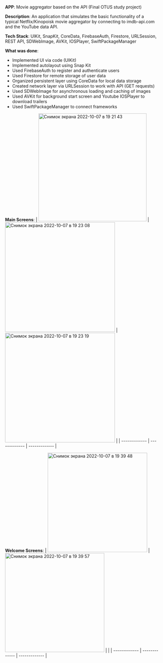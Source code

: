 **APP**: Movie aggregator based on the API (Final OTUS study project)

**Description**: An application that simulates the basic functionality of a typical Netflix/Kinopoisk movie aggregator by connecting to imdb-api.com and the YouTube data API.

**Tech Stack**: UIKit, SnapKit, CoreData, FirebaseAuth, Firestore, URLSession, REST API, SDWebImage, AVKit, IOSPlayer, SwiftPackageManager

**What was done**:

- Implemented UI via code (UIKit)
- Implemented autolayout using Snap Kit
- Used FirebaseAuth to register and authenticate users
- Used Firestore for remote storage of user data
- Organized persistent layer using CoreData for local data storage
- Created network layer via URLSession to work with API (GET requests)
- Used SDWebImage for asynchronous loading and caching of images
- Used AVKit for background start screen and Youtube IOSPlayer to download trailers
- Used SwiftPackageManager to connect frameworks


**Main Screens**:
| <img width="355" alt="Снимок экрана 2022-10-07 в 19 21 43" src="https://user-images.githubusercontent.com/100786077/194601547-dd936503-3f14-4b53-aba7-8ccd83b04043.png">  | <img width="361" alt="Снимок экрана 2022-10-07 в 19 23 08" src="https://user-images.githubusercontent.com/100786077/194601568-9cbceb01-3f50-40fb-98b2-444668a6e8bb.png"> | <img width="361" alt="Снимок экрана 2022-10-07 в 19 23 19" src="https://user-images.githubusercontent.com/100786077/194601574-d62ba66b-dd75-4863-bb2f-810a76cb5770.png"> |
| ------------- | ------------- | ------------- |


**Welcome Screens**:
| <img width="327" alt="Снимок экрана 2022-10-07 в 19 39 48" src="https://user-images.githubusercontent.com/100786077/194605241-b79a4788-ebcb-4b5f-972c-613537b58890.png">  | <img width="326" alt="Снимок экрана 2022-10-07 в 19 39 57" src="https://user-images.githubusercontent.com/100786077/194605243-810a6c2d-0523-4978-a8ed-efb0484a0122.png"> |  |
| ------------- | ------------- | ------------- |





